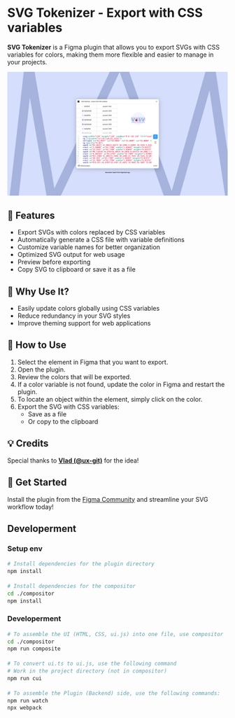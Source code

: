 # SVG Tokenizer - Export with CSS variables

**SVG Tokenizer** is a Figma plugin that allows you to export SVGs with CSS variables for colors, making them more flexible and easier to manage in your projects.

![cover](cover.png)

## 🚀 Features

- Export SVGs with colors replaced by CSS variables
- Automatically generate a CSS file with variable definitions
- Customize variable names for better organization
- Optimized SVG output for web usage
- Preview before exporting
- Copy SVG to clipboard or save it as a file

## 🎯 Why Use It?

- Easily update colors globally using CSS variables
- Reduce redundancy in your SVG styles
- Improve theming support for web applications

## 📌 How to Use

1. Select the element in Figma that you want to export.
2. Open the plugin.
3. Review the colors that will be exported.
4. If a color variable is not found, update the color in Figma and restart the plugin.
5. To locate an object within the element, simply click on the color.
6. Export the SVG with CSS variables:
   - Save as a file
   - Or copy to the clipboard


## 💡 Credits  
Special thanks to [**Vlad (@ux-git)**](https://github.com/ux-git) for the idea!  


## 🔗 Get Started

Install the plugin from the [Figma Community](https://www.figma.com/community/plugin/1469432927974614656/svg-tokenizer-export-with-css-variables) and streamline your SVG workflow today!



## Developerment

### Setup env
```bash
# Install dependencies for the plugin directory
npm install

# Install dependencies for the compositor
cd ./compositor
npm install
```

### Developerment

```bash
# To assemble the UI (HTML, CSS, ui.js) into one file, use compositor
cd ./compositor
npm run composite

# To convert ui.ts to ui.js, use the following command
# Work in the project directory (not in compositor)
npm run cui 

# To assemble the Plugin (Backend) side, use the following commands:
npm run watch
npx webpack
```
